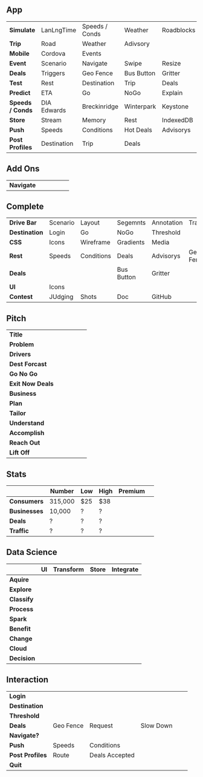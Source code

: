 
## App
|   |   |    |   |   |   |
| - | - | -  | - | - | - |
| **Simulate**        | LanLngTime  | Speeds / Conds | Weather    | Roadblocks | Deals      | 
| **Trip**            | Road        | Weather        | Adivsory   |            |            |
| **Mobile**          | Cordova     | Events         |            |            | Responsive | 
| **Event**           | Scenario    | Navigate       | Swipe      | Resize     |            |
| **Deals**           | Triggers    | Geo Fence      | Bus Button | Gritter    |            | 
| **Test**            | Rest        | Destination    | Trip       | Deals      |            |
| **Predict**         | ETA         |   Go           |  NoGo      | Explain    | Roadblocks |
| **Speeds / Conds**  | DIA Edwards | Breckinridge   | Winterpark | Keystone   | A-Basin    |
| **Store**           | Stream      | Memory         | Rest       | IndexedDB  |            |
| **Push**            | Speeds      | Conditions     | Hot Deals  | Advisorys  | DriveBar   |
| **Post Profiles**   | Destination | Trip           | Deals      |            |            | 

## Add Ons
|   |   |    |   |   |   |
| - | - | -  | - | - | - |
| **Navigate**        |             |                |            |            |            |

## Complete
|   |   |    |   |   |   |
| - | - | -  | - | - | - |
| **Drive Bar**       | Scenario    | Layout         | Segemnts   | Annotation | Transform  | 
| **Destination**     | Login       | Go             | NoGo       | Threshold  |            |
| **CSS**             |  Icons      | Wireframe      | Gradients  | Media      |            |
| **Rest**            | Speeds      | Conditions     | Deals      | Advisorys  | Geo Fence  |
| **Deals**           |             |                | Bus Button | Gritter    |            | 
| **UI**              | Icons       |                |            |            |            |
| **Contest**         | JUdging     | Shots          | Doc        | GitHub     |            | 

## Pitch
|   |   |    |   |   |   |
| - | - | -  | - | - | - |
| **Title**          |           |                |           |        |         | 
| **Problem**        |           |                |           |        |         |
| **Drivers**        |           |                |           |        |         |
| **Dest Forcast**   |           |                |           |        |         | 
| **Go No Go**       |           |                |           |        |         |
| **Exit Now Deals** |           |                |           |        |         |
| **Business**       |           |                |           |        |         |
| **Plan**           |           |                |           |        |         |
| **Tailor**         |           |                |           |        |         |
| **Understand**     |           |                |           |        |         |
| **Accomplish**     |           |                |           |        |         |
| **Reach Out**      |           |                |           |        |         |
| **Lift Off**       |           |                |           |        |         |

## Stats
|   |  Number | Low   | High | Premium  |   |
| - | - | -  | - | - | - |
| **Consumers**  | 315,000    |  $25 | $38 |        |         | 
| **Businesses** |  10,000    |  ?   | ?   |        |         |
| **Deals**      |   ?        |  ?   | ?   |        |         | 
| **Traffic**    |   ?        |  ?   | ?   |        |         | 

## Data Science
|   | UI  | Transform | Store | Integrate |
| - | - | -  | - | - |
| **Aquire**    |      |     |     |      | 
| **Explore**   |      |     |     |      | 
| **Classify**  |      |     |     |      | 
| **Process**   |      |     |     |      | 
| **Spark**     |      |     |     |      | 
| **Benefit**   |      |     |     |      | 
| **Change**    |      |     |     |      | 
| **Cloud**     |      |     |     |      | 
| **Decision**  |      |     |     |      | 

## Interaction
|   |   |    |   |   |   |
| - | - | -  | - | - | - |
| **Login**         |           |                |           |        |         | 
| **Destination**   |           |                |           |        |         |
| **Threshold**     |           |                |           |        |         |
| **Deals**         | Geo Fence | Request        | Slow Down |        |         |
| **Navigate?**     |           |                |           |         |         | 
| **Push**          | Speeds    | Conditions     |           |        |         |
| **Post Profiles** | Route     | Deals Accepted |           |        |         |
| **Quit**          |           |                |           |        |         |


